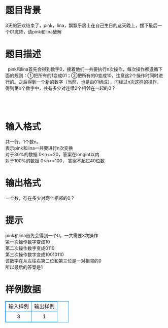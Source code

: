 # 

 
 # 题目背景 
3天的狂欢结束了，pink，lina，飘飘乎居士在自己生日的这天晚上，摆下最后一个01魔阵，请pink和lina破解<BR> 

 
 # 题目描述 
&nbsp;&nbsp;pink和lina首先会得到数字0，接着他们一共要执行n次操作，每次操作都遵循下面的规则：①把所有的1变成01；②把所有的0变成10，注意这2个操作时同时进行的。之后得到一个新的数字（当然，也是由01组成），问经过n次这样的操作，得到第n个数字中，共有多少对连续2个相邻在一起的0？<BR><BR><BR><BR> 

 
 # 输入格式 
共一行，1个数n。<BR>表示pink和lina一共要进行n次变换<BR>对于30%的数据&nbsp;0&lt;n&lt;=20，答案在longint以内<BR>对于100%的数据&nbsp;0&lt;n&lt;=100，&nbsp;答案不超过40位数 

 
 # 输出格式 
一个数，存在多少对两个相邻的0？<BR> 

 
 # 提示 
pink和lina首先会得到一个0，一共需要3次操作<BR>第一次操作数字变成10<BR>第二次操作数字变成0110<BR>第三次操作数字变成10010110<BR>该数字在从左往右第二位和第三位是一对相邻的0<BR>所以最后的答案是1<BR> 
# 样例数据
<style>
        table,table tr th, table tr td { border:1px solid #0094ff; }
        table { width: 200px; min-height: 25px; line-height: 25px; text-align: center; border-collapse: collapse;}   
    </style>
<table>
	<tr>
		<td>输入样例</td>
		<td>输出样例</td>
	</tr>
<tr><td>3

</td><td>1</td></tr></table>
